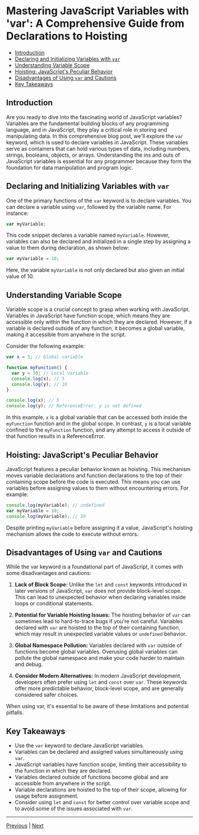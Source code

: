 # Mastering JavaScript Variables with 'var': A Comprehensive Guide from Declarations to Hoisting<!-- omit in toc -->

- [Introduction](#introduction)
- [Declaring and Initializing Variables with `var`](#declaring-and-initializing-variables-with-var)
- [Understanding Variable Scope](#understanding-variable-scope)
- [Hoisting: JavaScript's Peculiar Behavior](#hoisting-javascripts-peculiar-behavior)
- [Disadvantages of Using `var` and Cautions](#disadvantages-of-using-var-and-cautions)
- [Key Takeaways](#key-takeaways)

## Introduction

Are you ready to dive into the fascinating world of JavaScript variables? Variables are the fundamental building blocks of any programming language, and in JavaScript, they play a critical role in storing and manipulating data. In this comprehensive blog post, we'll explore the `var` keyword, which is used to declare variables in JavaScript.  These variables serve as containers that can hold various types of data, including numbers, strings, booleans, objects, or arrays. Understanding the ins and outs of JavaScript variables is essential for any programmer because they form the foundation for data manipulation and program logic.

## Declaring and Initializing Variables with `var`

One of the primary functions of the `var` keyword is to declare variables. You can declare a variable using `var`, followed by the variable name. For instance:

```javascript
var myVariable;
```

This code snippet declares a variable named `myVariable`. However, variables can also be declared and initialized in a single step by assigning a value to them during declaration, as shown below:

```javascript
var myVariable = 10;
```

Here, the variable `myVariable` is not only declared but also given an initial value of 10.

## Understanding Variable Scope

Variable scope is a crucial concept to grasp when working with JavaScript. Variables in JavaScript have function scope, which means they are accessible only within the function in which they are declared. However, if a variable is declared outside of any function, it becomes a global variable, making it accessible from anywhere in the script.

Consider the following example:

```javascript
var x = 5; // Global variable

function myFunction() {
  var y = 10; // Local variable
  console.log(x); // 5
  console.log(y); // 10
}

console.log(x); // 5
console.log(y); // ReferenceError: y is not defined
```

In this example, `x` is a global variable that can be accessed both inside the `myFunction` function and in the global scope. In contrast, `y` is a local variable confined to the `myFunction` function, and any attempt to access it outside of that function results in a ReferenceError.

## Hoisting: JavaScript's Peculiar Behavior

JavaScript features a peculiar behavior known as hoisting. This mechanism moves variable declarations and function declarations to the top of their containing scope before the code is executed. This means you can use variables before assigning values to them without encountering errors. For example:

```javascript
console.log(myVariable); // undefined
var myVariable = 10;
console.log(myVariable); // 10
```

Despite printing `myVariable` before assigning it a value, JavaScript's hoisting mechanism allows the code to execute without errors.

## Disadvantages of Using `var` and Cautions

While the var keyword is a foundational part of JavaScript, it comes with some disadvantages and cautions:

1. **Lack of Block Scope:** Unlike the `let` and `const` keywords introduced in later versions of JavaScript, `var` does not provide block-level scope. This can lead to unexpected behavior when declaring variables inside loops or conditional statements.

2. **Potential for Variable Hoisting Issues:** The hoisting behavior of `var` can sometimes lead to hard-to-trace bugs if you're not careful. Variables declared with `var` are hoisted to the top of their containing function, which may result in unexpected variable values or `undefined` behavior.

3. **Global Namespace Pollution:** Variables declared with `var` outside of functions become global variables. Overusing global variables can pollute the global namespace and make your code harder to maintain and debug.

4. **Consider Modern Alternatives:** In modern JavaScript development, developers often prefer using `let` and `const` over `var`. These keywords offer more predictable behavior, block-level scope, and are generally considered safer choices.

When using var, it's essential to be aware of these limitations and potential pitfalls. 

## Key Takeaways

- Use the `var` keyword to declare JavaScript variables.
- Variables can be declared and assigned values simultaneously using `var`.
- JavaScript variables have function scope, limiting their accessibility to the function in which they are declared.
- Variables declared outside of functions become global and are accessible from anywhere in the script.
- Variable declarations are hoisted to the top of their scope, allowing for usage before assignment.
- Consider using `let` and `const` for better control over variable scope and to avoid some of the issues associated with `var`.

---

[Previous](./global-and-local-variables-in-js.md) | [Next]()
